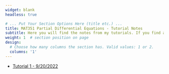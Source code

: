 ```yaml
---
widget: blank
headless: true

# ... Put Your Section Options Here (title etc.) ...
title: MAT351 Partial Differential Equations - Tutorial Notes
subtitle: Here you will find the notes from my tutorials. If you find any errors, please feel free to [contact me](https://davidknapik.com/#contact).
weight: 1  # section position on page
design:
  # Choose how many columns the section has. Valid values: 1 or 2.
  columns: '1'
---
```

- [Tutorial 1 - 9/20/2022](https://github.com/Dknapik/website-academic/blob/master/content/MAT351/351TUT_SEP20.pdf)
